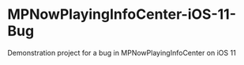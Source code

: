 # MPNowPlayingInfoCenter-iOS-11-Bug
Demonstration project for a bug in MPNowPlayingInfoCenter on iOS 11
